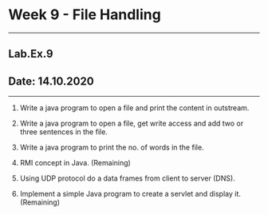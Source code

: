 # Week 9 - File Handling

---

## Lab.Ex.9

## Date: 14.10.2020

---

1. Write a java program to open a file and print the content in outstream.

1. Write a java program to open a file, get write access and add two or three sentences in the file.

1. Write a java program to print the no. of words in the file.

1. RMI concept in Java. (Remaining)

1. Using UDP protocol do a data frames from client to server (DNS).

1. Implement a simple Java program to create a servlet and display it. (Remaining)